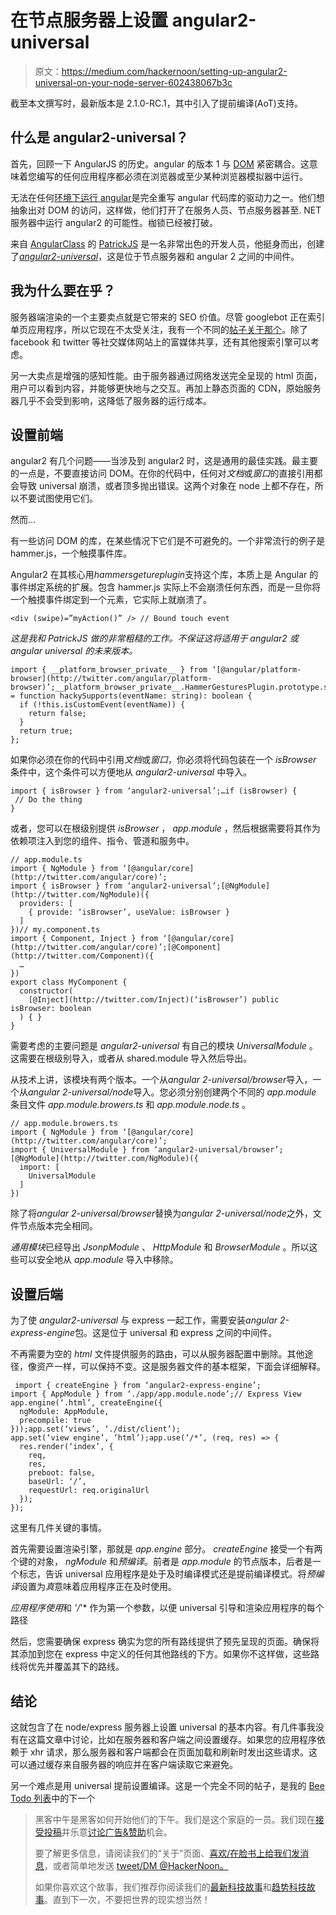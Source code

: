 # 在节点服务器上设置 angular2-universal

> 原文：<https://medium.com/hackernoon/setting-up-angular2-universal-on-your-node-server-602438067b3c>

截至本文撰写时，最新版本是 2.1.0-RC.1，其中引入了提前编译(AoT)支持。

## 什么是 angular2-universal？

首先，回顾一下 AngularJS 的历史。angular 的版本 1 与 [DOM](https://hackernoon.com/tagged/dom) 紧密耦合。这意味着您编写的任何应用程序都必须在浏览器或至少某种浏览器模拟器中运行。

无法在任何[环境下运行 angular](https://hackernoon.com/tagged/environment)是完全重写 angular 代码库的驱动力之一。他们想抽象出对 DOM 的访问，这样做，他们打开了在服务人员、节点服务器甚至. NET 服务器中运行 angular2 的可能性。枷锁已经被打破。

来自 [AngularClass](https://angularclass.com/) 的 [PatrickJS](https://medium.com/u/eeb0522094ff?source=post_page-----602438067b3c--------------------------------) 是一名非常出色的开发人员，他挺身而出，创建了[*angular2-universal*](https://github.com/angular/universal)，这是位于节点服务器和 angular 2 之间的中间件。

## 我为什么要在乎？

服务器端渲染的一个主要卖点就是它带来的 SEO 价值。尽管 googlebot 正在索引单页应用程序，所以它现在不太受关注，我有一个不同的[帖子关于那个](http://blog.inrhythm.com/the-current-state-of-angular-seo/)。除了 facebook 和 twitter 等社交媒体网站上的富媒体共享，还有其他搜索引擎可以考虑。

另一大卖点是增强的感知性能。由于服务器通过网络发送完全呈现的 html 页面，用户可以看到内容，并能够更快地与之交互。再加上静态页面的 CDN，原始服务器几乎不会受到影响，这降低了服务器的运行成本。

## 设置前端

angular2 有几个问题——当涉及到 angular2 时，这是通用的最佳实践。最主要的一点是，不要直接访问 DOM。在你的代码中，任何对*文档*或*窗口*的直接引用都会导致 universal 崩溃，或者顶多抛出错误。这两个对象在 node 上都不存在，所以不要试图使用它们。

然而…

有一些访问 DOM 的库，在某些情况下它们是不可避免的。一个非常流行的例子是 hammer.js，一个触摸事件库。

Angular2 在其核心用*hammersgetureplugin*支持这个库，本质上是 Angular 的事件绑定系统的扩展。包含 hammer.js 实际上不会崩溃任何东西，而是一旦你将一个触摸事件绑定到一个元素，它实际上就崩溃了。

```
<div (swipe)=”myAction()” /> // Bound touch event
```

*这是我和 PatrickJS* *做的非常粗糙的工作。不保证这将适用于 angular2 或 angular universal 的未来版本。*

```
import { __platform_browser_private__ } from ‘[@angular/platform-browser](http://twitter.com/angular/platform-browser)’;__platform_browser_private__.HammerGesturesPlugin.prototype.supports = function hackySupports(eventName: string): boolean {
  if (!this.isCustomEvent(eventName)) {
    return false;
  }
  return true;
};
```

如果你必须在你的代码中引用*文档*或*窗口*，你必须将代码包装在一个 *isBrowser* 条件中，这个条件可以方便地从 *angular2-universal* 中导入。

```
import { isBrowser } from ‘angular2-universal’;…if (isBrowser) {
 // Do the thing
}
```

或者，您可以在根级别提供 *isBrowser* ， *app.module* ，然后根据需要将其作为依赖项注入到您的组件、指令、管道和服务中。

```
// app.module.ts
import { NgModule } from ‘[@angular/core](http://twitter.com/angular/core)’;
import { isBrowser } from ‘angular2-universal’;[@NgModule](http://twitter.com/NgModule)({
  providers: [
    { provide: ‘isBrowser’, useValue: isBrowser }
  ]
})// my.component.ts
import { Component, Inject } from ‘[@angular/core](http://twitter.com/angular/core)’;[@Component](http://twitter.com/Component)({
  …
})
export class MyComponent {
  constructor(
    [@Inject](http://twitter.com/Inject)(‘isBrowser’) public isBrowser: boolean
  ) { }
} 
```

需要考虑的主要问题是 *angular2-universal* 有自己的模块 *UniversalModule* 。这需要在根级别导入，或者从 shared.module 导入然后导出。

从技术上讲，该模块有两个版本。一个从*angular 2-universal/browser*导入，一个从*angular 2-universal/node*导入。您必须分别创建两个不同的 *app.module* 条目文件 *app.module.browers.ts* 和 *app.module.node.ts* 。

```
// app.module.browers.ts
import { NgModule } from ‘[@angular/core](http://twitter.com/angular/core)’;
import { UniversalModule } from ‘angular2-universal/browser’;[@NgModule](http://twitter.com/NgModule)({
  import: [
    UniversalModule
  ]
})
```

除了将*angular 2-universal/browser*替换为*angular 2-universal/node*之外，文件节点版本完全相同。

*通用模块*已经导出 *JsonpModule* 、 *HttpModule* 和 *BrowserModule* 。所以这些可以安全地从 *app.module* 导入中移除。

## 设置后端

为了使 *angular2-universal* 与 express 一起工作，需要安装*angular 2-express-engine*包。这是位于 universal 和 express 之间的中间件。

不再需要为空的 *html* 文件提供服务的路由，可以从服务器配置中删除。其他途径，像资产一样，可以保持不变。这是服务器文件的基本框架，下面会详细解释。

```
 import { createEngine } from ‘angular2-express-engine’;
import { AppModule } from ‘./app/app.module.node’;// Express View
app.engine(‘.html’, createEngine({
  ngModule: AppModule,
  precompile: true
}));app.set(‘views’, ‘./dist/client’);
app.set(‘view engine’, ‘html’);app.use(‘/*’, (req, res) => {
  res.render(‘index’, {
    req,
    res,
    preboot: false,
    baseUrl: ‘/’,
    requestUrl: req.originalUrl
  });
}); 
```

这里有几件关键的事情。

首先需要设置渲染引擎，那就是 *app.engine* 部分。 *createEngine* 接受一个有两个键的对象， *ngModule* 和*预编译*。前者是 *app.module* 的节点版本，后者是一个标志，告诉 universal 应用程序是处于及时编译模式还是提前编译模式。将*预编译*设置为*真*意味着应用程序正在及时使用。

*应用程序使用*和 *'/*'* 作为第一个参数，以便 universal 引导和渲染应用程序的每个路径

然后，您需要确保 express 确实为您的所有路线提供了预先呈现的页面。确保将其添加到您在 express 中定义的任何其他路线的下方。如果你不这样做，这些路线将优先并覆盖其下的路线。

## 结论

这就包含了在 node/express 服务器上设置 universal 的基本内容。有几件事我没有在这篇文章中讨论，比如在服务器和客户端之间设置缓存。如果您的应用程序依赖于 xhr 请求，那么服务器和客户端都会在页面加载和刷新时发出这些请求。这可以通过缓存来自服务器的响应并在客户端读取它来避免。

另一个难点是用 universal 提前设置编译。这是一个完全不同的帖子，是我的 [Bee Todo 列表](https://medium.com/u/eb2da744f1c4?source=post_page-----602438067b3c--------------------------------)中的下一个

> 黑客中午是黑客如何开始他们的下午。我们是这个家庭的一员。我们现在[接受投稿](http://bit.ly/hackernoonsubmission)并乐意[讨论广告&赞助](mailto:partners@amipublications.com)机会。
> 
> 要了解更多信息，请阅读我们的“关于”页面、[喜欢/在脸书上给我们发消息](http://bit.ly/HackernoonFB)，或者简单地发送 [tweet/DM @HackerNoon。](https://goo.gl/k7XYbx)
> 
> 如果你喜欢这个故事，我们推荐你阅读我们的[最新科技故事](http://bit.ly/hackernoonlatestt)和[趋势科技故事](https://hackernoon.com/trending)。直到下一次，不要把世界的现实想当然！